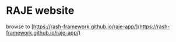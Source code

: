 # RAJE website

browse to [https://rash-framework.github.io/raje-app/](https://rash-framework.github.io/raje-app/)


